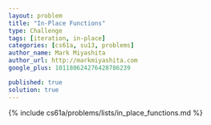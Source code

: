 ```yaml
---
layout: problem
title: "In-Place Functions"
type: Challenge
tags: [iteration, in-place]
categories: [cs61a, su13, problems]
author_name: Mark Miyashita
author_url: http://markmiyashita.com
google_plus: 101180624276428786239

published: true
solution: true
---
```


{% include cs61a/problems/lists/in_place_functions.md %}